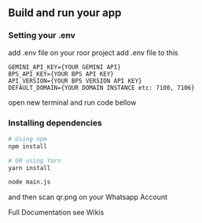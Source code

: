 ## Build and run your app

### Setting your .env
add .env file on your roor project
add .env file to this
```
GEMINI_API_KEY={YOUR GEMINI API}
BPS_API_KEY={YOUR BPS API KEY}
API_VERSION={YOUR BPS VERSION API KEY}
DEFAULT_DOMAIN={YOUR DOMAIN INSTANCE etc: 7100, 7106}
```

open new terminal and run code bellow

### Installing dependencies

```sh
# Using npm
npm install

# OR using Yarn
yarn install

node main.js
```
and then scan qr.png on your Whatsapp Account

Full Documentation see Wikis